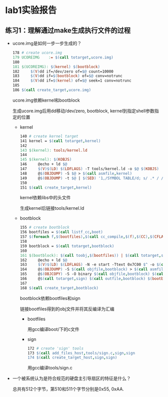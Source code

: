# lab1实验报告

## 练习1：理解通过make生成执行文件的过程

- ucore.img是如何一步一步生成的？

  ```makefile
  178 # create ucore.img
  179 UCOREIMG    := $(call totarget,ucore.img)
  180           
  181 $(UCOREIMG): $(kernel) $(bootblock)
  182     $(V)dd if=/dev/zero of=$@ count=10000
  183     $(V)dd if=$(bootblock) of=$@ conv=notrunc
  184     $(V)dd if=$(kernel) of=$@ seek=1 conv=notrunc
  185           
  186 $(call create_target,ucore.img)
  ```

  ucore.img依赖kernel和bootblock

  生成ucore.img后用dd移动/dev/zero, bootblock, kernel到指定shell参数指定的位置

  - kernel

    ```makefile
    140 # create kernel target             
    141 kernel = $(call totarget,kernel)   
    142                                    
    143 $(kernel): tools/kernel.ld         
    144                                    
    145 $(kernel): $(KOBJS)                
    146     @echo + ld $@                  
    147     $(V)$(LD) $(LDFLAGS) -T tools/kernel.ld -o $@ $(KOBJS)                                                                                                                                              
    148     @$(OBJDUMP) -S $@ > $(call asmfile,kernel)
    149     @$(OBJDUMP) -t $@ | $(SED) '1,/SYMBOL TABLE/d; s/ .* / /; /^$$/d' > $(call symfile,kernel)
    150                                    
    151 $(call create_target,kernel)       
    ```

    kernel依赖libs中的头文件

    生成kernel后链接tools/kernel.ld

  - bootblock

    ```makefile
    155 # create bootblock                                                     
    156 bootfiles = $(call listf_cc,boot)                                      
    157 $(foreach f,$(bootfiles),$(call cc_compile,$(f),$(CC),$(CFLAGS) -Os -nostdinc))
    158                                                                        
    159 bootblock = $(call totarget,bootblock)                                 
    160                                                                        
    161 $(bootblock): $(call toobj,$(bootfiles)) | $(call totarget,sign)       
    162     @echo + ld $@                                                      
    163     $(V)$(LD) $(LDFLAGS) -N -e start -Ttext 0x7C00 $^ -o $(call toobj,bootblock)                                                                                                                        
    164     @$(OBJDUMP) -S $(call objfile,bootblock) > $(call asmfile,bootblock)
    165     @$(OBJCOPY) -S -O binary $(call objfile,bootblock) $(call outfile,bootblock)
    166     @$(call totarget,sign) $(call outfile,bootblock) $(bootblock)      
    167                                                                        
    168 $(call create_target,bootblock)                             
    ```

    bootblock依赖bootfiles和sign

    链接bootfiles得到的obj文件并将其反编译为汇编

    - bootfiles

      用gcc编译boot/下的c文件

    - sign

      ```makefile
      172 # create 'sign' tools        
      173 $(call add_files_host,tools/sign.c,sign,sign
      174 $(call create_target_host,sign,sign)
      ```

      用gcc编译tools/sign.c

- 一个被系统认为是符合规范的硬盘主引导扇区的特征是什么？

  总共有512个字节，第510和511个字节分别是0x55, 0xAA.

